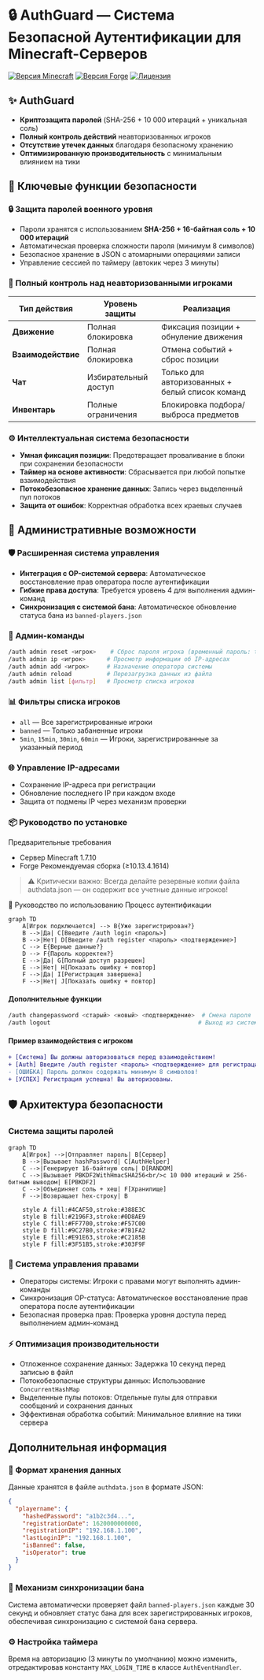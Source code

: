 # 🔒 AuthGuard — Система Безопасной Аутентификации для Minecraft-Серверов

[![Версия Minecraft](https://img.shields.io/badge/Minecraft-1.7.10-brightgreen)](https://minecraft.net)
[![Версия Forge](https://img.shields.io/badge/Forge-Рекомендуемая-brightgreen)](https://files.minecraftforge.net)
[![Лицензия](https://img.shields.io/badge/Лицензия-MIT-blue.svg)](LICENSE)

## ✨ AuthGuard

- **Криптозащита паролей** (SHA-256 + 10 000 итераций + уникальная соль)
- **Полный контроль действий** неавторизованных игроков
- **Отсутствие утечек данных** благодаря безопасному хранению
- **Оптимизированную производительность** с минимальным влиянием на тики

## 🔐 Ключевые функции безопасности

### 🔒 Защита паролей военного уровня
- Пароли хранятся с использованием **SHA-256 + 16-байтная соль + 10 000 итераций**
- Автоматическая проверка сложности пароля (минимум 8 символов)
- Безопасное хранение в JSON с атомарными операциями записи
- Управление сессией по таймеру (автокик через 3 минуты)

### 🛑 Полный контроль над неавторизованными игроками
| Тип действия | Уровень защиты | Реализация |
|--------------|----------------|------------|
| **Движение** | Полная блокировка | Фиксация позиции + обнуление движения |
| **Взаимодействие** | Полная блокировка | Отмена событий + сброс позиции |
| **Чат** | Избирательный доступ | Только для авторизованных + белый список команд |
| **Инвентарь** | Полные ограничения | Блокировка подбора/выброса предметов |

### ⚙️ Интеллектуальная система безопасности
- **Умная фиксация позиции**: Предотвращает проваливание в блоки при сохранении безопасности
- **Таймер на основе активности**: Сбрасывается при любой попытке взаимодействия
- **Потокобезопасное хранение данных**: Запись через выделенный пул потоков
- **Защита от ошибок**: Корректная обработка всех краевых случаев

## 👑 Административные возможности

### 🛡️ Расширенная система управления
- **Интеграция с OP-системой сервера**: Автоматическое восстановление прав оператора после аутентификации
- **Гибкие права доступа**: Требуется уровень 4 для выполнения админ-команд
- **Синхронизация с системой бана**: Автоматическое обновление статуса бана из `banned-players.json`

### 🔑 Админ-команды
```bash
/auth admin reset <игрок>    # Сброс пароля игрока (временный пароль: temp1234)
/auth admin ip <игрок>      # Просмотр информации об IP-адресах
/auth admin add <игрок>     # Назначение оператора системы
/auth admin reload          # Перезагрузка данных из файла
/auth admin list [фильтр]   # Просмотр списка игроков
```
### 📊 **Фильтры списка игроков**

- `all` — Все зарегистрированные игроки  
- `banned` — Только забаненные игроки  
- `5min`, `15min`, `30min`, `60min` — Игроки, зарегистрированные за указанный период

### 🌐 Управление IP-адресами
- Сохранение IP-адреса при регистрации
- Обновление последнего IP при каждом входе
- Защита от подмены IP через механизм проверки

### 📦 Руководство по установке
Предварительные требования
- Сервер Minecraft 1.7.10
- Forge Рекомендуемая сборка (≥10.13.4.1614)
>⚠️ Критически важно: Всегда делайте резервные копии файла authdata.json — он содержит все учетные данные игроков! 

🧪 Руководство по использованию
Процесс аутентификации
```mermaid
graph TD
    A[Игрок подключается] --> B{Уже зарегистрирован?}
    B -->|Да| C[Введите /auth login <пароль>]
    B -->|Нет| D[Введите /auth register <пароль> <подтверждение>]
    C --> E{Верные данные?}
    D --> F{Пароль корректен?}
    E -->|Да| G[Полный доступ разрешен]
    E -->|Нет| H[Показать ошибку + повтор]
    F -->|Да| I[Регистрация завершена]
    F -->|Нет| J[Показать ошибку + повтор]
```
#### Дополнительные функции
```bash
/auth changepassword <старый> <новый> <подтверждение>  # Смена пароля
/auth logout                                          # Выход из системы
```
#### Пример взаимодействия с игроком
```diff
+ [Система] Вы должны авторизоваться перед взаимодействием!
+ [Auth] Введите /auth register <пароль> <подтверждение> для регистрации
- [ОШИБКА] Пароль должен содержать минимум 8 символов!
+ [УСПЕХ] Регистрация успешна! Вы авторизованы.
```
## 🛡️ Архитектура безопасности
### Система защиты паролей
```mermaid
graph TD
    A[Игрок] -->|Отправляет пароль| B[Сервер]
    B -->|Вызывает hashPassword| C[AuthHelper]
    C -->|Генерирует 16-байтную соль| D[RANDOM]
    C -->|Вызывает PBKDF2WithHmacSHA256<br/>с 10 000 итераций и 256-битным выводом| E[PBKDF2]
    C -->|Объединяет соль + хеш| F[Хранилище]
    F -->|Возвращает hex-строку| B

    style A fill:#4CAF50,stroke:#388E3C
    style B fill:#2196F3,stroke:#0D8AE9
    style C fill:#FF7700,stroke:#F57C00
    style D fill:#9C27B0,stroke:#7B1FA2
    style E fill:#E91E63,stroke:#C2185B
    style F fill:#3F51B5,stroke:#303F9F
```
### 🔑 Система управления правами
- Операторы системы: Игроки с правами могут выполнять админ-команды
- Синхронизация OP-статуса: Автоматическое восстановление прав оператора после аутентификации
- Безопасная проверка прав: Проверка уровня доступа перед выполнением админ-команд
### ⚡ Оптимизация производительности
- Отложенное сохранение данных: Задержка 10 секунд перед записью в файл
- Потокобезопасные структуры данных: Использование `ConcurrentHashMap`
- Выделенные пулы потоков: Отдельные пулы для отправки сообщений и сохранения данных
- Эффективная обработка событий: Минимальное влияние на тики сервера

## Дополнительная информация
### 💾 Формат хранения данных
Данные хранятся в файле `authdata.json` в формате JSON:
```json
{
  "playername": {
    "hashedPassword": "a1b2c3d4...",
    "registrationDate": 1620000000000,
    "registrationIP": "192.168.1.100",
    "lastLoginIP": "192.168.1.100",
    "isBanned": false,
    "isOperator": true
  }
}
```
### 🔄 Механизм синхронизации бана
Система автоматически проверяет файл `banned-players.json` каждые 30 секунд и обновляет статус бана для всех зарегистрированных игроков, обеспечивая синхронизацию с системой бана сервера.

### ⚙️ Настройка таймера
Время на авторизацию (3 минуты по умолчанию) можно изменить, отредактировав константу `MAX_LOGIN_TIME` в классе `AuthEventHandler`.

